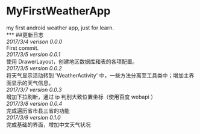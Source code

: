 # MyFirstWeatherApp
my first android weather app, just for learn.    
*** ##更新日志    
*2017/3/4 verison 0.0.0*  
First commit.  
*2017/3/5 version 0.0.1*    
使用 DrawerLayout，创建地区数据库和表的各项配置。  
*2017/3/5 version 0.0.2*    
将天气显示活动转到 'WeatherActivity' 中，一些方法分离至工具类中；增加主界面显示的天气信息。    
*2017/3/7 version 0.0.3*    
增加下拉刷新，通过 ip 判别大致位置坐标（使用百度 webapi ）    
*2017/3/8 version 0.0.4*    
完成遍历省市县三省的功能    
*2017/3/9 version 0.1.0*    
完成基础的界面，增加中文天气状况    
